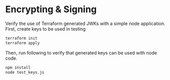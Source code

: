 # Encrypting & Signing

Verify the use of Terraform generated JWKs with a simple node application.
First, create keys to be used in testing

```sh
terraform init
terraform apply
```

Then, run following to verify that generated keys can be used
with node code.

```sh
npm install
node test_keys.js
```


